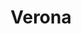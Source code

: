 ---
title: Verona
date: 
draft: false

# descripcion
description : Argo colgante de plata

materials: Plata 925

color: Plateado

dimensions: 2cm (largo)

code: 01-01-0321

type: "Aros"

categories: []

price: $1.220,00

# Images
# first image will be shown in the product page
images:
  # - image: "images/path_to_image"
  # La ubicacion de las imagenes es imagenes/Aros/Aros.Colgantes/01-01-0321-verona
  - image: "./images/aros/colgantes/01-01-0321-torzado-simple-chico_a.JPG"
  - image: "./images/aros/colgantes/01-01-0321-torzado-simple-chico_b.JPG"
---